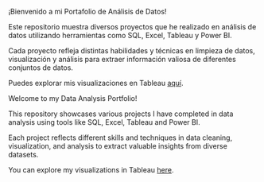 ¡Bienvenido a mi Portafolio de Análisis de Datos!

Este repositorio muestra diversos proyectos que he realizado en análisis de datos utilizando herramientas como SQL, Excel, Tableau y Power BI.

Cada proyecto refleja distintas habilidades y técnicas en limpieza de datos, visualización y análisis para extraer información valiosa de diferentes conjuntos de datos.

Puedes explorar mis visualizaciones en Tableau [aquí](https://public.tableau.com/profile/marjorie.downs).




Welcome to my Data Analysis Portfolio!

This repository showcases various projects I have completed in data analysis using tools like SQL, Excel, Tableau and Power BI.

Each project reflects different skills and techniques in data cleaning, visualization, and analysis to extract valuable insights from diverse datasets.

You can explore my visualizations in Tableau [here](https://public.tableau.com/profile/marjorie.downs).
